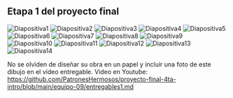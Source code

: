 ## Etapa 1 del proyecto final

![Diapositiva1](https://user-images.githubusercontent.com/89149133/158043215-5cc30ac0-71f3-47e7-a24e-6ab41b10a90e.JPG)
![Diapositiva2](https://user-images.githubusercontent.com/89149133/158043228-c0796a14-9822-4800-a3bb-89a20e9301cb.JPG)
![Diapositiva3](https://user-images.githubusercontent.com/89149133/158043229-23c3b435-2ba5-41c4-b2fa-377f51fdaa1e.JPG)
![Diapositiva4](https://user-images.githubusercontent.com/89149133/158043230-5fb1630a-b081-434d-943e-56c51ecb881c.JPG)
![Diapositiva5](https://user-images.githubusercontent.com/89149133/158043231-b51ad1fc-a64e-41ee-9d3c-569094ad4984.JPG)
![Diapositiva6](https://user-images.githubusercontent.com/89149133/158043232-f1c60a4d-a814-4bda-a1d7-70c8135454d9.JPG)
![Diapositiva7](https://user-images.githubusercontent.com/89149133/158043233-e4ece729-0454-4154-b552-2ff5414d7bdd.JPG)
![Diapositiva8](https://user-images.githubusercontent.com/89149133/158043236-34c9f977-8d17-4a8c-8a25-4db792120dc9.JPG)
![Diapositiva9](https://user-images.githubusercontent.com/89149133/158043239-babc690f-6ad2-42f9-bd75-a8114f21967e.JPG)
![Diapositiva10](https://user-images.githubusercontent.com/89149133/158043240-68222920-c59a-4efa-b51e-3cf7a8acbd82.JPG)
![Diapositiva11](https://user-images.githubusercontent.com/89149133/158043241-27a49f90-9284-4e12-956f-4d63463279af.JPG)
![Diapositiva12](https://user-images.githubusercontent.com/89149133/158043243-acbe4a52-6f9f-491b-bf3f-22c9dd62ca07.JPG)
![Diapositiva13](https://user-images.githubusercontent.com/89149133/158043245-fbf557b0-c472-45d3-98a5-6b86ba62c0ad.JPG)
![Diapositiva14](https://user-images.githubusercontent.com/89149133/158043247-5e56f49d-e102-489c-9c8e-75e6d8a40a22.JPG)

No se olviden de diseñar su obra en un papel y incluir una foto de este dibujo en el vídeo entregable.
Video en Youtube: https://github.com/PatronesHermosos/proyecto-final-4ta-intro/blob/main/equipo-09/entregables1.md
